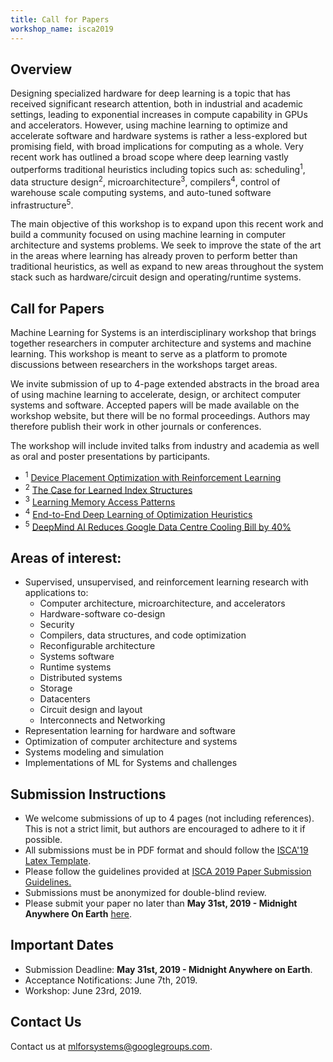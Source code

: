 ```yaml
---
title: Call for Papers
workshop_name: isca2019
---
```


<div class="inner clearfix">
    <section class="main-content call_for_papers_section">
        <h2>Overview</h2>
        <p>
            Designing specialized hardware for deep learning is a topic that has received significant research attention, both in industrial and academic settings, leading to exponential increases in compute capability in GPUs and accelerators. However, using machine learning to optimize and accelerate software and hardware systems is rather a less-explored but promising field, with broad implications for computing as a whole. Very recent work has outlined a broad scope where deep learning vastly outperforms traditional heuristics including topics such as: scheduling<sup>1</sup>, data structure design<sup>2</sup>, microarchitecture<sup>3</sup>, compilers<sup>4</sup>, control of warehouse scale computing systems, and auto-tuned software infrastructure<sup>5</sup>.
        </p>
        <p>
            The main objective of this workshop is to expand upon this recent work and build a community focused on using machine learning in computer architecture and systems problems. We seek to improve the state of the art in the areas where learning has already proven to perform better than traditional heuristics, as well as expand to new areas throughout the system stack such as hardware/circuit design and operating/runtime systems.
        </p>
        <h2>Call for Papers</h2>
        <p>
            Machine Learning for Systems is an interdisciplinary workshop that brings together researchers in computer architecture and systems and machine learning. This workshop is meant to serve as a platform to promote discussions between researchers in the workshops target areas.
        </p>
        <p>
            We invite submission of up to 4-page extended abstracts in the broad area of using machine learning to accelerate, design, or architect computer systems and software. Accepted papers will be made available on the workshop website, but there will be no formal proceedings. Authors may therefore publish their work in other journals or conferences.
        </p>
        <p>
            The workshop will include invited talks from industry and academia as well as oral and poster presentations by participants.
        </p>
        <ul class="footnotes">
        <li><sup>1</sup> <a href="https://arxiv.org/pdf/1706.04972.pdf">Device Placement Optimization with Reinforcement Learning</a></li>
        <li><sup>2</sup> <a href="https://arxiv.org/pdf/1712.01208.pdf">The Case for Learned Index Structures</a></li>
        <li><sup>3</sup> <a href="https://arxiv.org/pdf/1803.02329.pdf">Learning Memory Access Patterns</a></li>
        <li><sup>4</sup> <a href="http://homepages.inf.ed.ac.uk/hleather/publications/2017-deepopt-pact.pdf">End-to-End Deep Learning of Optimization Heuristics</a></li>
        <li><sup>5</sup> <a href="https://deepmind.com/blog/deepmind-ai-reduces-google-data-centre-cooling-bill-40/">DeepMind AI Reduces Google Data Centre Cooling Bill by 40%</a></li>
        </ul>
    </section>
</div>
<div class="areas_of_interest_section">
    <div class="inner clearfix">
        <section class="main-content">
            <h2>Areas of interest:</h2>
            <ul>
                <li>Supervised, unsupervised, and reinforcement learning research with applications to:
                    <ul>
                        <li>Computer architecture, microarchitecture, and accelerators</li>
                        <li>Hardware-software co-design</li>
                        <li>Security</li>
                        <li>Compilers, data structures, and code optimization</li>
                        <li>Reconfigurable architecture</li>
                        <li>Systems software</li>
                        <li>Runtime systems</li>
                        <li>Distributed systems</li>
                        <li>Storage</li>
                        <li>Datacenters</li>
                        <li>Circuit design and layout</li>
                        <li>Interconnects and Networking</li>
                    </ul>
                </li>
                <li>Representation learning for hardware and software</li>
                <li>Optimization of computer architecture and systems</li>
                <li>Systems modeling and simulation</li>
                <li>Implementations of ML for Systems and challenges</li>
            </ul>
        </section>
    </div>
</div>
<div class="submission_section">
    <div class="inner clearfix">
        <section class="main-content">
            <h2>Submission Instructions</h2>
            <ul>
                <li>We welcome submissions of up to 4 pages (not including references). This is not a strict limit, but authors are encouraged to adhere to it if possible.</li>
                <li>All submissions must be in PDF format and should follow the <a href="https://iscaconf.org/isca2019/docs/ISCA2019-latex-template.zip">ISCA'19 Latex Template</a>.</li>
                <li>Please follow the guidelines provided at <a href="https://iscaconf.org/isca2019/paper_submission.html">ISCA 2019 Paper Submission Guidelines.</a></li>
                <li>Submissions must be anonymized for double-blind review.</li>
                <li>Please submit your paper no later than <b>May 31st, 2019 - Midnight Anywhere On Earth</b> <a href="https://cmt3.research.microsoft.com/MLSYSTEMS2019">here</a>.</li>
            </ul>
            <h2>Important Dates</h2>
            <ul>
                <li>Submission Deadline: <b>May 31st, 2019 - Midnight Anywhere on Earth</b>.</li>
                <li>Acceptance Notifications: June 7th, 2019.</li>
<!--                 <li><del>Final File Upload: November 28th, 2018</del></li> -->
                <li>Workshop: June 23rd, 2019.</li>
            </ul>
        </section>
    </div>
</div>
<div class="contact-us-section">
    <div class="inner clearfix">
        <section class="main-content">
            <h2>Contact Us</h2>
            <p>
                Contact us at <a href="mailto:mlforsystems@googlegroups.com">mlforsystems@googlegroups.com</a>.
            </p>
        </section>
    </div>
</div>

